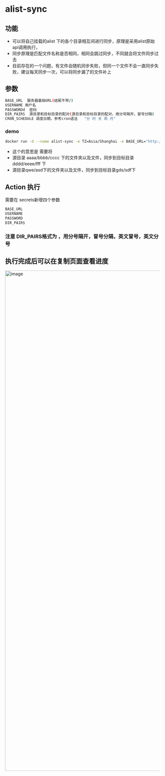 # alist-sync
## 功能

* 可以将自己挂载的alist 下的各个目录相互间进行同步，原理是采用alist原始api调用执行，
* 同步原理是匹配文件名称是否相同，相同会跳过同步，不同就会将文件同步过去
* 目前存在的一个问题，有文件会随机同步失败，但同一个文件不会一直同步失败，建议每天同步一次，可以将同步漏了的文件补上


## 参数

```bash
BASE_URL  服务器基础URL(结尾不带/)
USERNAME 用户名
PASSWORDd  密码
DIR_PAIRS  源目录和目标目录的配对(源目录和目标目录的配对，用分号隔开，冒号分隔)
CRON_SCHEDULE 调度日期，参考cron语法   "分 时 天 周 月"
```
### demo
```bash
docker run -d --name alist-sync -e TZ=Asia/Shanghai -e BASE_URL="http://192.168.xxx.xx:5244" -e USERNAME="xxx" -e PASSWORD="xxx" -e DIR_PAIRS="/dav/aliyundrive/同步目录/工作:/dav/quark/同步目录1/工作" -e CRON_SCHEDULE="5 16 * * *" xjxjin/alist-sync:latest
```


* 这个的意思是 需要将
* 源目录 aaaa/bbbb/cccc 下的文件夹以及文件，同步到目标目录dddd/eeee/fff 下
* 源目录qwe/asd下的文件夹以及文件，同步到目标目录gds/sdf下


## Action 执行
需要在 secrets新增四个参数

```bash
BASE_URL
USERNAME
PASSWORD
DIR_PAIRS
```
### 注意 DIR_PAIRS格式为  ，用分号隔开，冒号分隔，英文冒号，英文分号



## 执行完成后可以在复制页面查看进度
<img width="1628" alt="image" src="https://github.com/xjxjin/alist-sync/assets/35513148/f2b907a2-8d84-4b01-a748-8d08e570af5e">


